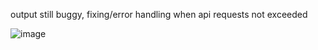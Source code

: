 output still buggy, fixing/error handling when api requests not exceeded

![image](https://user-images.githubusercontent.com/26792640/205938290-373e86e1-42ca-4958-aca9-4231cffaefd5.png)
